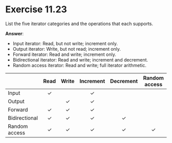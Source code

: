 # Exercise 11.23

List the five iterator categories and the operations that each supports.

**Answer**:

- Input iterator: Read, but not write; increment only.
- Output iterator: Write, but not read; increment only.
- Forward iterator: Read and write; increment only.
- Bidirectional iterator: Read and write; increment and decrement.
- Random access iterator: Read and write; full iterator arithmetic.

|               | Read | Write | Increment | Decrement | Random access |
|:--------------| :--: | :---: | :-------: | :-------: | :-----------: |
| Input         |   ✓  |       |     ✓     |           |               |
| Output        |      |   ✓   |     ✓     |           |               |
| Forward       |   ✓  |   ✓   |     ✓     |           |               |
| Bidirectional |   ✓  |   ✓   |     ✓     |     ✓     |               |
| Random access |   ✓  |   ✓   |     ✓     |     ✓     |       ✓       |